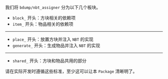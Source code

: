 我们将 `bdump/nbt_assigner` 分为以下几个板块。

- `block_` 开头：方块相关的依赖项
- `item_` 开头：物品相关的依赖项
***
- `place_` 开头：放置方块并注入 `NBT` 的实现
- `generate_` 开头：生成物品并注入 `NBT` 的实现
***
- `shared_` 开头：方块和物品共用的部分

请在实际开发时遵循这些标准，至少这可以让本 `Package` 清晰明了。